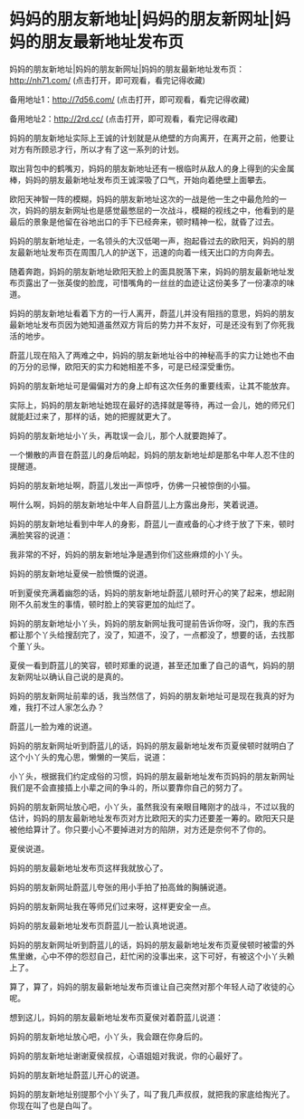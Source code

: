 # 妈妈的朋友新地址|妈妈的朋友新网址|妈妈的朋友最新地址发布页



妈妈的朋友新地址|妈妈的朋友新网址|妈妈的朋友最新地址发布页：http://nh71.com/ (点击打开，即可观看，看完记得收藏)

备用地址1：http://7d56.com/ (点击打开，即可观看，看完记得收藏)

备用地址2：http://2rd.cc/ (点击打开，即可观看，看完记得收藏)





妈妈的朋友新地址实际上王诚的计划就是从绝壁的方向离开，在离开之前，他要让对方有所顾忌才行，所以才有了这一系列的计划。

取出背包中的鹤嘴刃，妈妈的朋友新地址还有一根临时从敌人的身上得到的尖金属棒，妈妈的朋友最新地址发布页王诚深吸了口气，开始向着绝壁上面攀去。

欧阳天神智一阵的模糊，妈妈的朋友新地址这次的一战是他一生之中最危险的一次，妈妈的朋友新网址也是感觉最憋屈的一次战斗，模糊的视线之中，他看到的是最后的景象是他留在谷地出口的手下已经奔来，顿时精神一松，就昏了过去。

妈妈的朋友新地址走，一名领头的大汉低喝一声，抱起昏过去的欧阳天，妈妈的朋友最新地址发布页在周围几人的护送下，迅速的向着一线天出口的方向奔去。

随着奔跑，妈妈的朋友新地址欧阳天脸上的面具脱落下来，妈妈的朋友最新地址发布页露出了一张英俊的脸庞，可惜嘴角的一丝丝的血迹让这份美多了一份凄凉的味道。

妈妈的朋友新地址看着下方的一行人离开，蔚蓝儿并没有阻挡的意思，妈妈的朋友最新地址发布页因为她知道虽然双方背后的势力并不友好，可是还没有到了你死我活的地步。

蔚蓝儿现在陷入了两难之中，妈妈的朋友新地址谷中的神秘高手的实力让她也不由的万分的忌惮，欧阳天的实力和她相差不多，可是已经深受重伤。

妈妈的朋友新地址可是偏偏对方的身上却有这次任务的重要线索，让其不能放弃。

实际上，妈妈的朋友新地址她现在最好的选择就是等待，再过一会儿，她的师兄们就能赶过来了，那样的话，她的把握就更大了。

妈妈的朋友新地址小丫头，再耽误一会儿，那个人就要跑掉了。

一个懒散的声音在蔚蓝儿的身后响起，妈妈的朋友新地址却是那名中年人忍不住的提醒道。

妈妈的朋友新地址啊，蔚蓝儿发出一声惊呼，仿佛一只被惊倒的小猫。

啊什么啊，妈妈的朋友新地址中年人自蔚蓝儿上方露出身形，笑着说道。

妈妈的朋友新地址看到中年人的身影，蔚蓝儿一直戒备的心才终于放了下来，顿时满脸笑容的说道：

我非常的不好，妈妈的朋友新地址净是遇到你们这些麻烦的小丫头。

妈妈的朋友新地址夏侯一脸愤慨的说道。

听到夏侯充满着幽怨的话，妈妈的朋友新地址蔚蓝儿顿时开心的笑了起来，想起刚刚不久前发生的事情，顿时脸上的笑容更加的灿烂了。

妈妈的朋友新地址小丫头，妈妈的朋友新网址我可提前告诉你呀，没门，我的东西都让那个丫头给搜刮完了，没了，知道不，没了，一点都没了，想要的话，去找那个董丫头。

夏侯一看到蔚蓝儿的笑容，顿时郑重的说道，甚至还加重了自己的语气，妈妈的朋友新网址以确认自己说的是真的。

妈妈的朋友新网址前辈的话，我当然信了，妈妈的朋友新地址可是现在我真的好为难，我打不过人家怎么办？

蔚蓝儿一脸为难的说道。

妈妈的朋友新网址听到蔚蓝儿的话，妈妈的朋友最新地址发布页夏侯顿时就明白了这个小丫头的鬼心思，懒懒的一笑后，说道：

小丫头，根据我们约定成俗的习惯，妈妈的朋友最新地址发布页妈妈的朋友新网址我们是不会直接插上小辈之间的争斗的，所以要靠你自己的努力了。

妈妈的朋友新网址放心吧，小丫头，虽然我没有亲眼目睹刚才的战斗，不过以我的估计，妈妈的朋友最新地址发布页对方比欧阳天的实力还要差一筹的。欧阳天只是被他给算计了。你只要小心不要掉进对方的陷阱，对方还是奈何不了你的。

夏侯说道。

妈妈的朋友最新地址发布页这样我就放心了。

妈妈的朋友新网址蔚蓝儿夸张的用小手拍了拍高耸的胸脯说道。

妈妈的朋友新网址我在等师兄们过来呀，这样更安全一点。

妈妈的朋友最新地址发布页蔚蓝儿一脸认真地说道。

妈妈的朋友新网址听到蔚蓝儿的话，妈妈的朋友最新地址发布页夏侯顿时被雷的外焦里嫩，心中不停的怨怼自己，赶忙闲的没事出来，这下可好，有被这个小丫头赖上了。

算了，算了，妈妈的朋友最新地址发布页谁让自己突然对那个年轻人动了收徒的心呢。

想到这儿，妈妈的朋友最新地址发布页夏侯对着蔚蓝儿说道：

妈妈的朋友新地址放心吧，小丫头，我会跟在你身后的。

妈妈的朋友新地址谢谢夏侯叔叔，心语姐姐对我说，你的心最好了。

妈妈的朋友新地址蔚蓝儿开心的说道。

妈妈的朋友新地址别提那个小丫头了，叫了我几声叔叔，就把我的家底给掏光了。你现在叫了也是白叫了。


